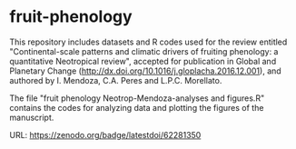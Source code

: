 # fruit-phenology

This repository includes datasets and R codes used for the review entitled "Continental-scale patterns and climatic drivers of fruiting phenology: a quantitative Neotropical review",
accepted for publication  in Global and Planetary Change (http://dx.doi.org/10.1016/j.gloplacha.2016.12.001), and authored by I. Mendoza, C.A. Peres and L.P.C. Morellato.

The file "fruit phenology Neotrop-Mendoza-analyses and figures.R" contains the codes for analyzing data and plotting the figures of the manuscript.

URL: https://zenodo.org/badge/latestdoi/62281350
